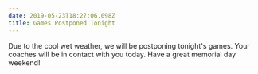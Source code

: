 ```yaml
---
date: 2019-05-23T18:27:06.098Z
title: Games Postponed Tonight
---
```

Due to the cool wet weather, we will be postponing tonight's games. Your coaches will be in contact with you today. Have a great memorial day weekend!
